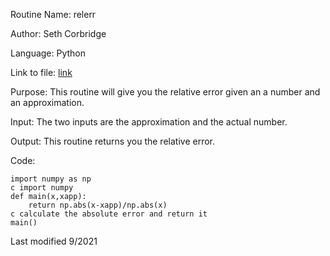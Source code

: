 Routine Name: relerr

Author: Seth Corbridge

Language: Python

Link to file: [link]()

Purpose: This routine will give you the relative error given an a number and an approximation.

Input: The two inputs are the approximation and the actual number.

Output: This routine returns you the relative error.

Code:
```
import numpy as np
c import numpy
def main(x,xapp):
    return np.abs(x-xapp)/np.abs(x)
c calculate the absolute error and return it
main()
```
Last modified 9/2021
